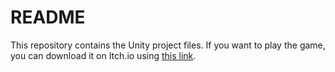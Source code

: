 # README
 
This repository contains the Unity project files. If you want to play the game, you can download it on Itch.io using [this link](https://owengretz.itch.io/stickman-physics).
